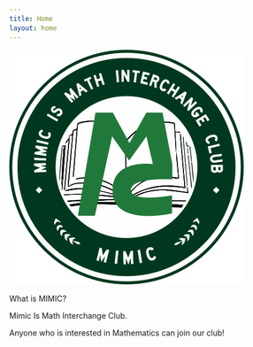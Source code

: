 ```yaml
---
title: Home
layout: home
---
```


![mimic](/images/mimic.png)

What is MIMIC?

Mimic Is Math Interchange Club.

Anyone who is interested in Mathematics can join our club!
